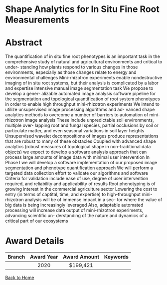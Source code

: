 
Shape Analytics for In Situ Fine Root Measurements
==================================================

# Abstract


The quantification of in situ fine root phenotypes is an important task in the comprehensive study of natural and agricultural environments and critical to under- standing how plants respond to various changes in those environments, especially as those changes relate to energy and environmental challenges Mini-rhizotron experiments enable nondestructive imaging of in situ root systems, but their analysis is complicated by a labor and expertise intensive manual image segmentation task We propose to develop a gener- alizable automated image analysis software pipeline for the segmentation and topological quantification of root system phenotypes in order to enable high throughput mini-rhizotron experiments We intend to utilize unsupervised image processing algorithms and ad- vanced shape analytics methods to overcome a number of barriers to automation of mini- rhizotron image analysis These include unpredictable soil environments, multiple over- lapping root and fungal species, partial occlusions by soil or particulate matter, and even seasonal variations in soil layer heights Unsupervised wavelet decompositions of images produce representations that are robust to many of these obstacles Coupled with advanced shape analytics (robust measures of topological shape in non-traditional data objects) we expect to develop a software analysis approach that can process large amounts of image data with minimal user intervention In Phase I we will develop a software implementation of our proposed image segmentation and phenotype quantification approach We will perform a targeted data collection effort to validate our algorithms and software Criteria for validation include ease of use, degree of user intervention required, and reliability and applicability of results Root phenotyping is of growing interest in the commercial agriculture sector Lowering the cost to entry (in terms of captital, time, and expertise) to high-throughput mini-rhizotron analysis will be of immense impact in a sec- tor where the value of big data is being increasingly leveraged Also, adaptable automated processing will increase data output of mini-rhizotron experiments, advancing scientific un- derstanding of the nature and dynamics of a critical part of our ecosystems  

# Award Details

|Branch|Award Year|Award Amount|Keywords|
| :---: | :---: | :---: | :---: |
||2020|$199,421||
  
  


[Back to Home](https://github.com/chrischow/dod_sbir_awards/CC/#797)